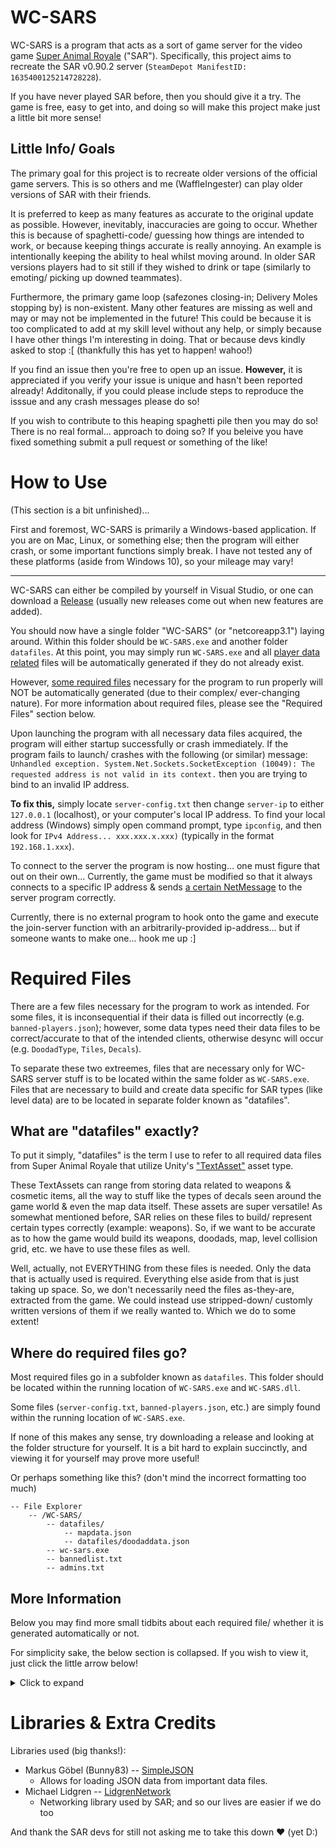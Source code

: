 # WC-SARS
WC-SARS is a program that acts as a sort of game server for the video game [Super Animal Royale](https://animalroyale.com "Super Animal Royale's official site") ("SAR"). Specifically, this project aims to recreate the SAR v0.90.2 server (`SteamDepot ManifestID: 1635400125214728228`).

If you have never played SAR before, then you should give it a try. The game is free, easy to get into, and doing so will make this project make just a little bit more sense!


## Little Info/ Goals
The primary goal for this project is to recreate older versions of the official game servers. This is so others and me (WaffleIngester) can play older versions of SAR with their friends.

It is preferred to keep as many features as accurate to the original update as possible. However, inevitably, inaccuracies are going to occur. Whether this is because of spaghetti-code/ guessing how things are intended to work, or because keeping things accurate is really annoying. An example is intentionally keeping the ability to heal whilst moving around. In older SAR versions players had to sit still if they wished to drink or tape (similarly to emoting/ picking up downed teammates).

Furthermore, the primary game loop (safezones closing-in; Delivery Moles stopping by) is non-existent. Many other features are missing as well and may or may not be implemented in the future! This could be because it is too complicated to add at my skill level without any help, or simply because I have other things I'm interesting in doing. That or because devs kindly asked to stop :[
(thankfully this has yet to happen! wahoo!)

If you find an issue then you're free to open up an issue. **However,** it is appreciated if you verify your issue is unique and hasn't been reported already! Additonally, if you could please include steps to reproduce the isssue and any crash messages please do so!

If you wish to contribute to this heaping spaghetti pile then you may do so! There is no real formal... approach to doing so? If you beleive you have fixed something submit a pull request or something of the like!


# How to Use
(This section is a bit unfinished)...

First and foremost, WC-SARS is primarily a Windows-based application. If you are on Mac, Linux, or something else; then the program will either crash, or some important functions simply break. I have not tested any of these platforms (aside from Windows 10), so your mileage may vary!

---

WC-SARS can either be compiled by yourself in Visual Studio, or one can download a [Release](https://github.com/WaffleIngester/WC-SARS/releases) (usually new releases come out when new features are added).

You should now have a single folder "WC-SARS" (or "netcoreapp3.1") laying around. Within this folder should be `WC-SARS.exe` and another folder `datafiles`. At this point, you may simply run `WC-SARS.exe` and all [player data related](https://github.com/WaffleIngester/WC-SARS#player-data) files will be automatically generated if they do not already exist.

However, [some required files](https://github.com/WaffleIngester/WC-SARS#required-files) necessary for the program to run properly will NOT be automatically generated (due to their complex/ ever-changing nature). For more information about required files, please see the "Required Files" section below.

Upon launching the program with all necessary data files acquired, the program will either startup successfully or crash immediately. If the program fails to launch/ crashes with the following (or similar) message: `Unhandled exception. System.Net.Sockets.SocketException (10049): The requested address is not valid in its context.` then you are trying to bind to an invalid IP address.

__To fix this,__ simply locate `server-config.txt` then change `server-ip` to either `127.0.0.1` (localhost), or your computer's local IP address. To find your local address (Windows) simply open command prompt, type `ipconfig`, and then look for `IPv4 Address... xxx.xxx.x.xxx)` (typically in the format `192.168.1.xxx`).

To connect to the server the program is now hosting... one must figure that out on their own... Currently, the game must be modified so that it always connects to a specific IP address & sends [a certain NetMessage](https://github.com/WaffleIngester/WC-SARS/blob/master/WCSARS/Match.cs#L1369) to the server program correctly.

Currently, there is no external program to hook onto the game and execute the join-server function with an arbitrarily-provided ip-address... but if someone wants to make one... hook me up :]

# Required Files
There are a few files necessary for the program to work as intended. For some files, it is inconsequential if their data is filled out incorrectly (e.g. `banned-players.json`); however, some data types need their data files to be correct/accurate to that of the intended clients, otherwise desync will occur (e.g. `DoodadType`, `Tiles`, `Decals`).

To separate these two extreemes, files that are necessary only for WC-SARS server stuff is to be located within the same folder as `WC-SARS.exe`. Files that are necessary to build and create data specific for SAR types (like level data) are to be located in separate folder known as "datafiles".

What are "datafiles" exactly?
-
To put it simply, "datafiles" is the term I use to refer to all required data files from Super Animal Royale that utilize Unity's ["TextAsset"](https://docs.unity3d.com/Manual/class-TextAsset.html) asset type.

These TextAssets can range from storing data related to weapons & cosmetic items, all the way to stuff like the types of decals seen around the game world & even the map data itself. These assets are super versatile! As somewhat mentioned before, SAR relies on these files to build/ represent certain types correctly (example: weapons). So, if we want to be accurate as to how the game would build its weapons, doodads, map, level collision grid, etc. we have to use these files as well.

Well, actually, not EVERYTHING from these files is needed. Only the data that is actually used is required. Everything else aside from that is just taking up space. So, we don't necessarily need the files as-they-are, extracted from the game. We could instead use stripped-down/ customly written versions of them if we really wanted to. Which we do to some extent!

Where do required files go?
-
Most required files go in a subfolder known as `datafiles`. This folder should be located within the running location of `WC-SARS.exe` and `WC-SARS.dll`.

Some files (`server-config.txt`, `banned-players.json`, etc.) are simply found within the running location of `WC-SARS.exe`.

If none of this makes any sense, try downloading a release and looking at the folder structure for yourself. It is a bit hard to explain succinctly, and viewing it for yourself may prove more useful!

Or perhaps something like this? (don't mind the incorrect formatting too much)
```
-- File Explorer
	-- /WC-SARS/
		-- datafiles/
			-- mapdata.json
			-- datafiles/doodaddata.json
		-- wc-sars.exe
		-- bannedlist.txt
		-- admins.txt
```

More Information
-
Below you may find more small tidbits about each required file/ whether it is generated automatically or not.

For simplicity sake, the below  section is collapsed. If you wish to view it, just click the little arrow below!
<details>
<summary>Click to expand</summary>

## Server Config
**Must be placed in the same folder as `WC-SARS.exe`.**
(will be auto-generated if not found)

> **NOTE:** config file loading/ reading is a little busted, so be careful when feeding it invalid values!

Configuration of properties that the program will utilize when setting up Matches.

-- Details on each entry has been removed for the time being


## Player Data
**Must be placed in the same folder as `WC-SARS.exe`.**
(will be auto-generated if not found)

Currently this file just stores a bunch of player PlayFabIDs and whether to set their name to certain colors built into the game itself.

* `String` `playfabid`
    - This player's PlayFabID.
* `String` `name` **(UNUSED)** 
    - This player's name. (may use for resolving names)
* `Bool` `dev`
    - Makes this user's name dev-name colored (overwrites all other name-colors).
* `Bool` `mod`
    - Makes this user's name mod-name colored (dev color overwrites this).
* `Bool` `founder`
    - Makes this user's name founder-name colored (gets overwritten by mod-color). 

> Example `player-data.json` file:
```json
[
	{
		"playfabid": "0123456789ABCDEF",
		"name": "xX-EpicGamer42-Xx",
		"dev": false,
		"mod": true,
		"founder": true
	},
	{
		"playfabid": "FEDCBA9876543210",
		"name": "PPFF",
		"mod": true,
	}
]
```

## Banned Players
**Must be placed in the same folder as `WC-SARS.exe`.**
(will be auto-generated if not found)

A list of banned PlayFabIDs that will have their connections refused.
* `String` `playfabid`
    - Banned player's PlayFabID.
* `String` `name`
    - This banned player's name.
* `String` `reason`
    - The reason this player was banned. If blank, a default message will be provided.

> Example `banned-players.json` file:
```json
[
	{
		"playfabid": "0123456789ABCDEF",
		"name": "xX-EpicGamer42-Xx",
		"reason": "Unspeakable actions."
	},
	{
		"playfabid": "FEDCBA9876543210",
		"name": "I got banned for no reason...",
		"reason": ""
	}
]
```
## Banned IPs
**Must be placed in the same folder as `WC-SARS.exe`.**
(will be auto-generated if not found)

A list of banned IPs who will have their connections refused.
* `String` `ip`
    - Banned IP address.
* `String` `playfabid`
    - PlayFabID attached to this banned IP.
* `String` `name`
    - Name attached to this banned IP.
* `String` `reason`
    - The reason this IP was banned. If blank, a default message will be provided.

> Example `banned-ips.json` file:
```json
[
	{
		"ip": "127.0.0.0",
		"playfabid": "0123456789ABCDEF",
		"name": "xX-EpicGamer42-Xx",
		"reason": "Unspeakable actions."
	},
	{
		"ip": "0.0.0.0",
		"playfabid": "FEDCBA9876543210",
		"name": "AAAAAH",
		"reason": ""
	}
]
```


## Decals (_decals)
*NOTE: `decals.json` must be placed in the `datafiles` folder.*

This file contains all necessary information to define `Decals` for the program.

A version with **only** the necessary data is included with releases.

## Doodads (_doodads)
*NOTE: `doodads.json` must be placed in the `datafiles` folder.*

This is a file which contins all necessary information to define ``DoodadTypes`` for the program.

A version with **only** the necessary data is included with releases.

## Grass (_grass)
*NOTE: `grass.json` must be placed in the `datafiles` folder.*

This is a file which contins all necessary information to define ``GrassTypes`` for the program.

A version with **only** the necessary data is included with releases.

## EarlyAccessMap1 (EarlyAccessMap1)
*NOTE: `earlyaccessmap1.txt` must be placed in the `datafiles` folder.*

This file contains ALL of the information about the overworld / current level.

## Tiles (_tiles)
*NOTE: `tiles.json` must be placed in the `datafiles` folder.*

This file contains all necessary information to define `tiles` for the program.

A version with **only** the necessary data is included with releases.

## Weapons (_weapons)
*NOTE: `weapons.json` must be placed in the `datafiles` folder.*

This file contins all necessary information to define ``WeaponTypes`` for the program.

A version with **only** the necessary data is included with releases.

</details>

# Libraries & Extra Credits
Libraries used (big thanks!):

* Markus Göbel (Bunny83) -- [SimpleJSON](https://github.com/Bunny83/SimpleJSON)
	- Allows for loading JSON data from important data files.
* Michael Lidgren -- [LidgrenNetwork](https://github.com/lidgren/lidgren-network-gen3)
	- Networking library used by SAR; and so our lives are easier if we do too

And thank the SAR devs for still not asking me to take this down ❤ (yet D:)
